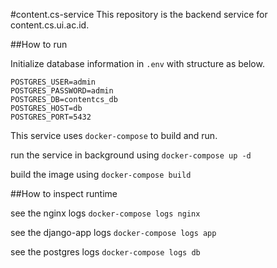 #content.cs-service
This repository is the backend service for content.cs.ui.ac.id.

##How to run

Initialize database information in `.env` with structure as below.
```
POSTGRES_USER=admin
POSTGRES_PASSWORD=admin
POSTGRES_DB=contentcs_db
POSTGRES_HOST=db
POSTGRES_PORT=5432
```
This service uses `docker-compose` to build and run.

run the service in background using
```docker-compose up -d```

build the image using ```docker-compose build```

##How to inspect runtime

see the nginx logs
```docker-compose logs nginx```

see the django-app logs
```docker-compose logs app```

see the postgres logs
```docker-compose logs db```